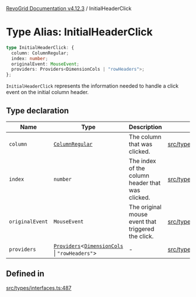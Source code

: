 [RevoGrid Documentation v4.12.3](README.md) / InitialHeaderClick

# Type Alias: InitialHeaderClick

```ts
type InitialHeaderClick: {
  column: ColumnRegular;
  index: number;
  originalEvent: MouseEvent;
  providers: Providers<DimensionCols | "rowHeaders">;
};
```

`InitialHeaderClick` represents the information needed to handle a click
event on the initial column header.

## Type declaration

| Name | Type | Description | Defined in |
| ------ | ------ | ------ | ------ |
| `column` | [`ColumnRegular`](Interface.ColumnRegular.md) | The column that was clicked. | [src/types/interfaces.ts:499](https://github.com/revolist/revogrid/blob/d8faaf908685ef9767dc3ea8ccad1628e41fbf76/src/types/interfaces.ts#L499) |
| `index` | `number` | The index of the column header that was clicked. | [src/types/interfaces.ts:491](https://github.com/revolist/revogrid/blob/d8faaf908685ef9767dc3ea8ccad1628e41fbf76/src/types/interfaces.ts#L491) |
| `originalEvent` | `MouseEvent` | The original mouse event that triggered the click. | [src/types/interfaces.ts:495](https://github.com/revolist/revogrid/blob/d8faaf908685ef9767dc3ea8ccad1628e41fbf76/src/types/interfaces.ts#L495) |
| `providers` | [`Providers`](TypeAlias.Providers.md)\<[`DimensionCols`](TypeAlias.DimensionCols.md) \| `"rowHeaders"`\> | - | [src/types/interfaces.ts:500](https://github.com/revolist/revogrid/blob/d8faaf908685ef9767dc3ea8ccad1628e41fbf76/src/types/interfaces.ts#L500) |

## Defined in

[src/types/interfaces.ts:487](https://github.com/revolist/revogrid/blob/d8faaf908685ef9767dc3ea8ccad1628e41fbf76/src/types/interfaces.ts#L487)
